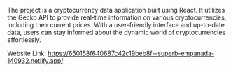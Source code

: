 The project is a cryptocurrency data application built using React. It utilizes the Gecko API to provide real-time information on various cryptocurrencies, including their current prices. With a user-friendly interface and up-to-date data, users can stay informed about the dynamic world of cryptocurrencies effortlessly.

Website Link: https://650158f640687c42c19beb8f--superb-empanada-140932.netlify.app/
